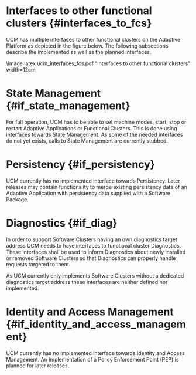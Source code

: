 Interfaces to other functional clusters {#interfaces_to_fcs}
================================

UCM has multiple interfaces to other functional clusters on the Adaptive
Platform as depicted in the figure below. The following subsections
describe the implemented as well as the planned interfaces.

\image latex ucm_interfaces_fcs.pdf "Interfaces to other functional clusters" width=12cm

# State Management {#if_state_management}

For full operation, UCM has to be able to set machine modes, start,
stop or restart Adaptive Applications or Functional Clusters. This is
done using interfaces towards State Management. As some of the
needed interfaces do not yet exists, calls to State Management
are currently stubbed.

# Persistency {#if_persistency}

UCM currently has no implemented interface towards Persistency.
Later releases may contain functionality to merge existing persistency
data of an Adaptive Application with persistency data supplied with a
Software Package.

# Diagnostics {#if_diag}

In order to support Software Clusters having an own diagnostics target
address UCM needs to have interfaces to functional cluster Diagnostics.
These interfaces shall be used to inform Diagnostics about newly
installed or removed Software Clusters so that Diagnostics can properly
handle requests targeted to them.

As UCM currently only implements Software Clusters without a dedicated
diagnostics target address these interfaces are neither
defined nor implemented.

# Identity and Access Management {#if_identity_and_access_management}

UCM currently has no implemented interface towards Identity and Access
Management. An implementation of a Policy Enforcement Point (PEP) is planned
for later releases.
